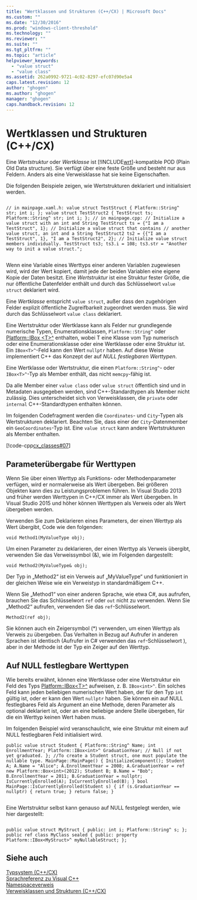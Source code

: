 ```yaml
---
title: "Wertklassen und Strukturen (C++/CX) | Microsoft Docs"
ms.custom: ""
ms.date: "12/30/2016"
ms.prod: "windows-client-threshold"
ms.technology: ""
ms.reviewer: ""
ms.suite: ""
ms.tgt_pltfrm: ""
ms.topic: "article"
helpviewer_keywords: 
  - "value struct"
  - "value class"
ms.assetid: 262a0992-9721-4c02-8297-efc07d90e5a4
caps.latest.revision: 12
author: "ghogen"
ms.author: "ghogen"
manager: "ghogen"
caps.handback.revision: 12
---
```

# Wertklassen und Strukturen (C++/CX)
Eine *Wertstruktur* oder *Wertklasse* ist [!INCLUDE[wrt](../cppcx/includes/wrt-md.md)]\-kompatible POD \(Plain Old Data structure\). Sie verfügt über eine feste Größe und besteht nur aus Feldern. Anders als eine Verweisklasse hat sie keine Eigenschaften.  
  
 Die folgenden Beispiele zeigen, wie Wertstrukturen deklariert und initialisiert werden.  
  
```  
  
// in mainpage.xaml.h: value struct TestStruct { Platform::String^ str; int i; }; value struct TestStruct2 { TestStruct ts; Platform::String^ str; int i; }; // in mainpage.cpp: // Initialize a value struct with an int and String TestStruct ts = {"I am a TestStruct", 1}; // Initialize a value struct that contains // another value struct, an int and a String TestStruct2 ts2 = {{"I am a TestStruct", 1}, "I am a TestStruct2", 2}; // Initialize value struct members individually. TestStruct ts3; ts3.i = 108; ts3.str = "Another way to init a value struct.";  
  
```  
  
 Wenn eine Variable eines Werttyps einer anderen Variablen zugewiesen wird, wird der Wert kopiert, damit jede der beiden Variablen eine eigene Kopie der Daten besitzt. Eine *Wertstruktur* ist eine Struktur fester Größe, die nur öffentliche Datenfelder enthält und durch das Schlüsselwort `value struct` deklariert wird.  
  
 Eine *Wertklasse* entspricht `value struct`, außer dass den zugehörigen Felder explizit öffentliche Zugreifbarkeit zugeordnet werden muss. Sie wird durch das Schlüsselwort `value class` deklariert.  
  
 Eine Wertstruktur oder Wertklasse kann als Felder nur grundlegende numerische Typen, Enumerationsklassen, `Platform::String^` oder [Platform::IBox \<T\>^](../cppcx/platform-ibox-interface.md) enthalten, wobei T eine Klasse vom Typ numerisch oder eine Enumerationsklasse oder eine Wertklasse oder eine Struktur ist. Ein `IBox<T>^`\-Feld kann den Wert `nullptr` haben. Auf diese Weise implementiert C\+\+ das Konzept der auf *NULL festlegbaren Werttypen*.  
  
 Eine Wertklasse oder Wertstruktur, die einen `Platform::String^`\- oder `IBox<T>^`\-Typ als Member enthält, das nicht `memcpy`\-fähig ist.  
  
 Da alle Member einer `value class` oder `value struct` öffentlich sind und in Metadaten ausgegeben werden, sind C\+\+\-Standardtypen als Member nicht zulässig. Dies unterscheidet sich von Verweisklassen, die `private` oder `internal` C\+\+\-Standardtypen enthalten können.  
  
 Im folgenden Codefragment werden die `Coordinates`\- und `City`\-Typen als Wertstrukturen deklariert. Beachten Sie, dass einer der `City`\-Datenmember ein `GeoCoordinates`\-Typ ist. Eine `value struct` kann andere Wertstrukturen als Member enthalten.  
  
 [!code-cpp[cx_classes#07](../snippets/cpp/VS_Snippets_Misc/cx_classes/cpp/class1.h#07)]  
  
## Parameterübergabe für Werttypen  
 Wenn Sie über einen Werttyp als Funktions\- oder Methodenparameter verfügen, wird er normalerweise als Wert übergeben. Bei größeren Objekten kann dies zu Leistungsproblemen führen. In Visual Studio 2013 und früher werden Werttypen in C\+\+\/CX immer als Wert übergeben. In Visual Studio 2015 und höher können Werttypen als Verweis oder als Wert übergeben werden.  
  
 Verwenden Sie zum Deklarieren eines Parameters, der einen Werttyp als Wert übergibt, Code wie den folgenden:  
  
```  
void Method1(MyValueType obj);  
```  
  
 Um einen Parameter zu deklarieren, der einen Werttyp als Verweis übergibt, verwenden Sie das Verweissymbol \(&\), wie im Folgenden dargestellt:  
  
```  
void Method2(MyValueType& obj);  
```  
  
 Der Typ in „Method2“ ist ein Verweis auf „MyValueType“ und funktioniert in der gleichen Weise wie ein Verweistyp in standardmäßigem C\+\+.  
  
 Wenn Sie „Method1“ von einer anderen Sprache, wie etwa C\#, aus aufrufen, brauchen Sie das Schlüsselwort `ref` oder `out` nicht zu verwenden. Wenn Sie „Method2“ aufrufen, verwenden Sie das `ref`\-Schlüsselwort.  
  
```  
Method2(ref obj);  
```  
  
 Sie können auch ein Zeigersymbol \(\*\) verwenden, um einen Werttyp als Verweis zu übergeben. Das Verhalten in Bezug auf Aufrufer in anderen Sprachen ist identisch \(Aufrufer in C\# verwenden das `ref`\-Schlüsselwort \), aber in der Methode ist der Typ ein Zeiger auf den Werttyp.  
  
## Auf NULL festlegbare Werttypen  
 Wie bereits erwähnt, können eine Wertklasse oder eine Wertstruktur ein Feld des Typs [Platform::IBox\<T\>^](../cppcx/platform-ibox-interface.md) aufweisen, z. B. `IBox<int>^`. Ein solches Feld kann jeden beliebigen numerischen Wert haben, der für den Typ `int` gültig ist, oder er kann den Wert `nullptr` haben. Sie können ein auf NULL festlegbares Feld als Argument an eine Methode, deren Parameter als optional deklariert ist, oder an eine beliebige andere Stelle übergeben, für die ein Werttyp keinen Wert haben muss.  
  
 Im folgenden Beispiel wird veranschaulicht, wie eine Struktur mit einem auf NULL festlegbaren Feld initialisiert wird.  
  
```  
public value struct Student { Platform::String^ Name; int EnrollmentYear; Platform::IBox<int>^ GraduationYear; // Null if not yet graduated. }; //To create a Student struct, one must populate the nullable type. MainPage::MainPage() { InitializeComponent(); Student A; A.Name = "Alice"; A.EnrollmentYear = 2008; A.GraduationYear = ref new Platform::Box<int>(2012); Student B; B.Name = "Bob"; B.EnrollmentYear = 2011; B.GraduationYear = nullptr; IsCurrentlyEnrolled(A); IsCurrentlyEnrolled(B); } bool MainPage::IsCurrentlyEnrolled(Student s) { if (s.GraduationYear == nullptr) { return true; } return false; }  
  
```  
  
 Eine Wertstruktur selbst kann genauso auf NULL festgelegt werden, wie hier dargestellt:  
  
```  
  
public value struct MyStruct { public: int i; Platform::String^ s; }; public ref class MyClass sealed { public: property Platform::IBox<MyStruct>^ myNullableStruct; };  
```  
  
## Siehe auch  
 [Typsystem \(C\+\+\/CX\)](../cppcx/type-system-c-cx.md)   
 [Sprachreferenz zu Visual C\+\+](../cppcx/visual-c-language-reference-c-cx.md)   
 [Namespaceverweis](../cppcx/namespaces-reference-c-cx.md)   
 [Verweisklassen und Strukturen \(C\+\+\/CX\)](../cppcx/ref-classes-and-structs-c-cx.md)